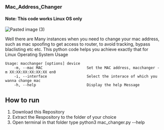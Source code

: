 ### Mac_Address_Changer
#### Note: This code works Linux OS only
![Pasted image (3)](https://github.com/user-attachments/assets/2fc8bede-e538-4541-9855-7bf479b19fe7)

Well there are Many instances when you need to change your mac address, such as mac spoofing to get access to router, to avoid tracking, bypass blaclisting etc etc. This python code helps you achieve exactly that for Linux Operating System
Usage


```
Usage: macchanger [options] device
    -m, --mac MAC                    Set the MAC address, macchanger -m XX:XX:XX:XX:XX:XX en0
    -i, --interface                  Select the interace of which you wanna change mac
    -h, --help                       Display the help Message

```

How to run 
---

1. Download this Repository 
2. Extract the Respository to the folder of your choice
3. Open terminal in that folder type python3 mac_changer.py --help


